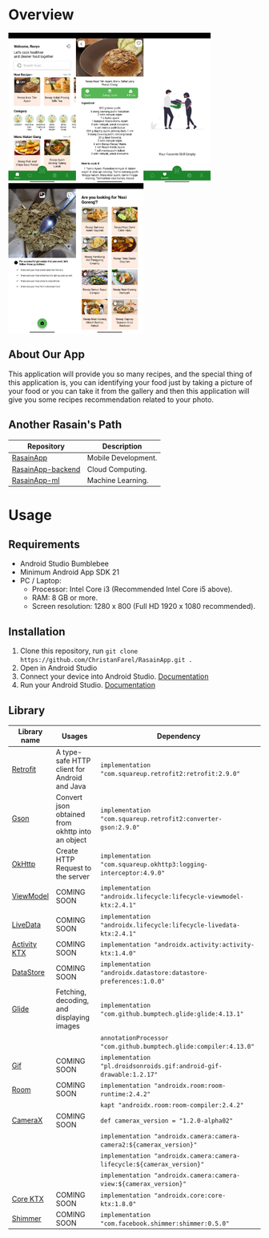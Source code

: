 # Overview
<img src="https://github.com/ChristanFarel/RasainApp/blob/main/readme_asssets/1.jpeg" width=auto height=300 align="left"/>
<img src="https://github.com/ChristanFarel/RasainApp/blob/main/readme_asssets/2.jpeg" width=auto height=300 align="left"/>
<img src="https://github.com/ChristanFarel/RasainApp/blob/main/readme_asssets/3.jpeg" width=auto height=300 align="left"/>
<img src="https://github.com/ChristanFarel/RasainApp/blob/main/readme_asssets/4.jpeg" width=auto height=300 align="left"/>
<img src="https://github.com/ChristanFarel/RasainApp/blob/main/readme_asssets/5.jpeg" width=auto height=300 align="left"/>
<br clear="left"/>

## About Our App
This application will provide you so many recipes, and the special thing of this application is, you can identifying your food just by taking a picture of your food or you can take it from the gallery and then this application will give you some recipes recommendation related to your photo.

## Another Rasain's Path
| Repository                                                             | Description          |
| ---------------------------------------------------------------------- | -------------------- |
| [RasainApp](https://github.com/ChristanFarel/RasainApp)                | Mobile Development.  |
| [RasainApp-backend](https://github.com/andikabahari/RasainApp-backend) | Cloud Computing.     |
| [RasainApp-ml](https://github.com/agistarakha/RasainApp-ml)            | Machine Learning.    |

# Usage

## Requirements

- Android Studio Bumblebee
- Minimum Android App SDK 21
- PC / Laptop:
  - Processor: Intel Core i3 (Recommended Intel Core i5 above).
  - RAM: 8 GB or more.
  - Screen resolution: 1280 x 800 (Full HD 1920 x 1080 recommended).

## Installation

1. Clone this repository, run `git clone https://github.com/ChristanFarel/RasainApp.git .`
2. Open in Android Studio
3. Connect your device into Android Studio. [Documentation](https://developer.android.com/codelabs/basic-android-kotlin-compose-connect-device)
4. Run your Android Studio. [Documentation](https://developer.android.com/training/basics/firstapp/running-app)

## Library

| Library name | Usages | Dependency |
| ------------- | ------------- | ------------- |
| [Retrofit](https://square.github.io/retrofit/) | A type-safe HTTP client for Android and Java | ```implementation "com.squareup.retrofit2:retrofit:2.9.0"``` |
| [Gson](https://github.com/google/gson) | Convert json obtained from okhttp into an object | ```implementation "com.squareup.retrofit2:converter-gson:2.9.0"``` |
| [OkHttp](https://square.github.io/okhttp/) | Create HTTP Request to the server | ```implementation "com.squareup.okhttp3:logging-interceptor:4.9.0"``` |
| [ViewModel](https://developer.android.com/reference/android/arch/lifecycle/ViewModel) | COMING SOON | ```implementation "androidx.lifecycle:lifecycle-viewmodel-ktx:2.4.1"``` |
| [LiveData](https://developer.android.com/reference/android/arch/lifecycle/LiveData) | COMING SOON | ```implementation "androidx.lifecycle:lifecycle-livedata-ktx:2.4.1"``` |
| [Activity KTX](https://androidx.tech/artifacts/activity/activity-ktx/) | COMING SOON | ```implementation "androidx.activity:activity-ktx:1.4.0"``` |
| [DataStore](https://developer.android.com/topic/libraries/architecture/datastore) | COMING SOON | ```implementation "androidx.datastore:datastore-preferences:1.0.0"``` |
| [Glide](https://github.com/bumptech/glide) | Fetching, decoding, and displaying images | ```implementation "com.github.bumptech.glide:glide:4.13.1"``` |
| | | ```annotationProcessor "com.github.bumptech.glide:compiler:4.13.0"``` |
| [Gif](https://github.com/koral--/android-gif-drawable) | COMING SOON | ```implementation "pl.droidsonroids.gif:android-gif-drawable:1.2.17"``` |
| [Room](https://developer.android.com/jetpack/androidx/releases/room?gclid=CjwKCAjwnZaVBhA6EiwAVVyv9KlHYLnyD9Aie8mZnsOryXePqeJOAWcOhcf4Dz9ECgoEeX0GIWlwQxoC59cQAvD_BwE&gclsrc=aw.ds) | COMING SOON | ```implementation "androidx.room:room-runtime:2.4.2"``` |
| | | ```kapt "androidx.room:room-compiler:2.4.2"``` |
| [CameraX](https://developer.android.com/jetpack/androidx/releases/camera) | COMING SOON | ```def camerax_version = "1.2.0-alpha02"``` |
| | | ```implementation "androidx.camera:camera-camera2:${camerax_version}"``` |
| | | ```implementation "androidx.camera:camera-lifecycle:${camerax_version}"``` |
| | | ```implementation "androidx.camera:camera-view:${camerax_version}"``` |
| [Core KTX](https://developer.android.com/jetpack/androidx/releases/core) | COMING SOON | ```implementation "androidx.core:core-ktx:1.8.0"``` |
| [Shimmer](http://facebook.github.io/shimmer-android/) | COMING SOON | ```implementation "com.facebook.shimmer:shimmer:0.5.0"``` |
